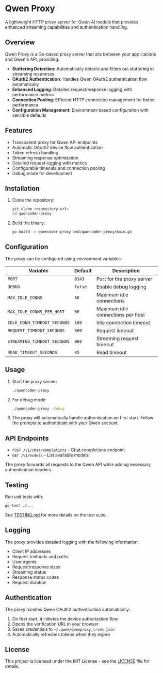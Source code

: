 # Qwen Proxy

A lightweight HTTP proxy server for Qwen AI models that provides enhanced streaming capabilities and authentication handling.

## Overview

Qwen Proxy is a Go-based proxy server that sits between your applications and Qwen's API, providing:

- **Stuttering Detection**: Automatically detects and filters out stuttering in streaming responses
- **OAuth2 Authentication**: Handles Qwen OAuth2 authentication flow automatically
- **Enhanced Logging**: Detailed request/response logging with performance metrics
- **Connection Pooling**: Efficient HTTP connection management for better performance
- **Configuration Management**: Environment-based configuration with sensible defaults

## Features

- Transparent proxy for Qwen API endpoints
- Automatic OAuth2 device flow authentication
- Token refresh handling
- Streaming response optimization
- Detailed request logging with metrics
- Configurable timeouts and connection pooling
- Debug mode for development

## Installation

1. Clone the repository:
   ```bash
   git clone <repository-url>
   cd qwencoder-proxy
   ```

2. Build the binary:
   ```bash
   go build -o qwencoder-proxy cmd/qwencoder-proxy/main.go
   ```

## Configuration

The proxy can be configured using environment variables:

| Variable | Default | Description |
|----------|---------|-------------|
| `PORT` | `8143` | Port for the proxy server |
| `DEBUG` | `false` | Enable debug logging |
| `MAX_IDLE_CONNS` | `50` | Maximum idle connections |
| `MAX_IDLE_CONNS_PER_HOST` | `50` | Maximum idle connections per host |
| `IDLE_CONN_TIMEOUT_SECONDS` | `180` | Idle connection timeout |
| `REQUEST_TIMEOUT_SECONDS` | `300` | Request timeout |
| `STREAMING_TIMEOUT_SECONDS` | `900` | Streaming request timeout |
| `READ_TIMEOUT_SECONDS` | `45` | Read timeout |

## Usage

1. Start the proxy server:
   ```bash
   ./qwencoder-proxy
   ```

2. For debug mode:
   ```bash
   ./qwencoder-proxy -debug
   ```

3. The proxy will automatically handle authentication on first start. Follow the prompts to authenticate with your Qwen account.

## API Endpoints

- `POST /v1/chat/completions` - Chat completions endpoint
- `GET /v1/models` - List available models

The proxy forwards all requests to the Qwen API while adding necessary authentication headers.

## Testing

Run unit tests with:
```bash
go test ./...
```

See [TESTING.md](TESTING.md) for more details on the test suite.

## Logging

The proxy provides detailed logging with the following information:
- Client IP addresses
- Request methods and paths
- User agents
- Request/response sizes
- Streaming status
- Response status codes
- Request duration

## Authentication

The proxy handles Qwen OAuth2 authentication automatically:
1. On first start, it initiates the device authorization flow
2. Opens the verification URL in your browser
3. Saves credentials to `~/.qwen/qwenproxy_creds.json`
4. Automatically refreshes tokens when they expire

## License

This project is licensed under the MIT License - see the [LICENSE](LICENSE) file for details.